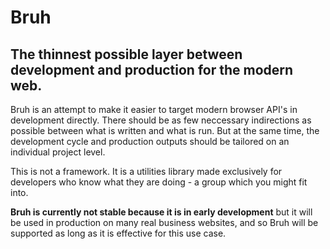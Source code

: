 # Bruh
## The thinnest possible layer between development and production for the modern web.

Bruh is an attempt to make it easier to target modern browser API's in
development directly. There should be as few neccessary indirections as possible
between what is written and what is run. But at the same time, the development
cycle and production outputs should be tailored on an individual project level.

This is not a framework. It is a utilities library made exclusively for
developers who know what they are doing - a group which you might fit into.

**Bruh is currently not stable because it is in early development** but it will
be used in production on many real business websites, and so Bruh will be
supported as long as it is effective for this use case.

